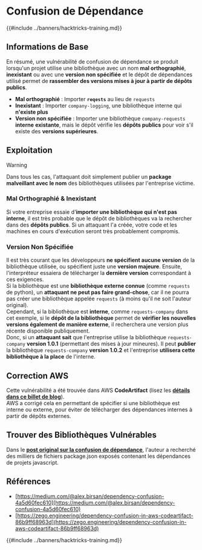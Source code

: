 # Confusion de Dépendance

{{#include ../banners/hacktricks-training.md}}


## Informations de Base

En résumé, une vulnérabilité de confusion de dépendance se produit lorsqu'un projet utilise une bibliothèque avec un nom **mal orthographié**, **inexistant** ou avec une **version non spécifiée** et le dépôt de dépendances utilisé permet de **rassembler des versions mises à jour à partir de dépôts publics**.

- **Mal orthographié** : Importer **`reqests`** au lieu de `requests`
- **Inexistant** : Importer `company-logging`, une bibliothèque interne qui **n'existe plus**
- **Version non spécifiée** : Importer une bibliothèque `company-requests` **interne** **existante**, mais le dépôt vérifie les **dépôts publics** pour voir s'il existe des **versions supérieures**.

## Exploitation

> [!WARNING]
> Dans tous les cas, l'attaquant doit simplement publier un **package malveillant avec le nom** des bibliothèques utilisées par l'entreprise victime.

### Mal Orthographié & Inexistant

Si votre entreprise essaie d'**importer une bibliothèque qui n'est pas interne**, il est très probable que le dépôt de bibliothèques va la rechercher dans des **dépôts publics**. Si un attaquant l'a créée, votre code et les machines en cours d'exécution seront très probablement compromis.

### Version Non Spécifiée

Il est très courant que les développeurs **ne spécifient aucune version** de la bibliothèque utilisée, ou spécifient juste une **version majeure**. Ensuite, l'interpréteur essaiera de télécharger la **dernière version** correspondant à ces exigences.\
Si la bibliothèque est une **bibliothèque externe connue** (comme `requests` de python), un **attaquant ne peut pas faire grand-chose**, car il ne pourra pas créer une bibliothèque appelée `requests` (à moins qu'il ne soit l'auteur original).\
Cependant, si la bibliothèque est **interne**, comme `requests-company` dans cet exemple, si le **dépôt de la bibliothèque** permet de **vérifier les nouvelles versions également de manière externe**, il recherchera une version plus récente disponible publiquement.\
Donc, si un **attaquant sait** que l'entreprise utilise la bibliothèque `requests-company` **version 1.0.1** (permettant des mises à jour mineures). Il peut **publier** la bibliothèque `requests-company` **version 1.0.2** et l'entreprise **utilisera cette bibliothèque à la place** de l'interne.

## Correction AWS

Cette vulnérabilité a été trouvée dans AWS **CodeArtifact** (lisez les [**détails dans ce billet de blog**](https://zego.engineering/dependency-confusion-in-aws-codeartifact-86b9ff68963d)).\
AWS a corrigé cela en permettant de spécifier si une bibliothèque est interne ou externe, pour éviter de télécharger des dépendances internes à partir de dépôts externes.

## Trouver des Bibliothèques Vulnérables

Dans le [**post original sur la confusion de dépendance**](https://medium.com/@alex.birsan/dependency-confusion-4a5d60fec610), l'auteur a recherché des milliers de fichiers package.json exposés contenant les dépendances de projets javascript.

## Références

- [https://medium.com/@alex.birsan/dependency-confusion-4a5d60fec610](https://medium.com/@alex.birsan/dependency-confusion-4a5d60fec610)
- [https://zego.engineering/dependency-confusion-in-aws-codeartifact-86b9ff68963d](https://zego.engineering/dependency-confusion-in-aws-codeartifact-86b9ff68963d)


{{#include ../banners/hacktricks-training.md}}
